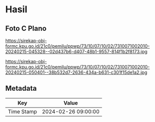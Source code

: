 # Hasil

## Foto C Plano

https://sirekap-obj-formc.kpu.go.id/21c0/pemilu/ppwp/73/10/07/10/02/7310071002010-20240215-045328--02d437b6-d407-48b1-9557-814f1b2f8173.jpg

https://sirekap-obj-formc.kpu.go.id/21c0/pemilu/ppwp/73/10/07/10/02/7310071002010-20240215-050401--38b532d7-2636-434a-b631-c301f15de1a2.jpg


## Metadata

| Key        | Value               |
| ---------- | ------------------- |
| Time Stamp | 2024-02-26 09:00:00 |



